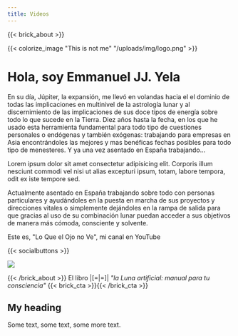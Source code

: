 ```yaml
---
title: Videos
---
```

{{< brick_about >}}

{{< colorize_image "This is not me" "/uploads/img/logo.png" >}}

# Hola, soy Emmanuel JJ. Yela

En su día, Júpiter, la expansión, me llevó en volandas hacia el el dominio de todas las implicaciones en multinivel de la astrología lunar y al discernimiento de las implicaciones de sus doce tipos de energía sobre todo lo que sucede en la Tierra. Diez años hasta la fecha, en los que he usado esta herramienta fundamental para todo tipo de cuestiones personales o endógenas y también exógenas: trabajando para empresas en Asia encontrándoles las mejores y mas benéficas fechas posibles para todo tipo de menesteres. Y ya una vez asentado en España trabajando...

Lorem ipsum dolor sit amet consectetur adipisicing elit. Corporis illum nesciunt commodi vel nisi ut alias excepturi ipsum, totam, labore tempora, odit ex iste tempore sed. 

Actualmente asentado en España trabajando sobre todo con personas particulares y ayudándoles en la puesta en marcha de sus proyectos y direcciones vitales o simplemente dejándoles en la rampa de salida para que gracias al uso de su combinación lunar puedan acceder a sus objetivos de manera más cómoda, consciente y solvente.

Este es, "Lo Que el Ojo no Ve",  mi canal en YouTube

{{< socialbuttons >}}

![](/uploads/img/avatar.jpg)


{{< /brick_about >}}
               El libro |[=|=]|  _"la Luna artificial: manual para tu consciencia"_
{{< brick_cta >}}{{< /brick_cta >}}


<div class="aside">
<h2>My heading</h2>
<p>Some text, some text, some more text.</p>
</div>

